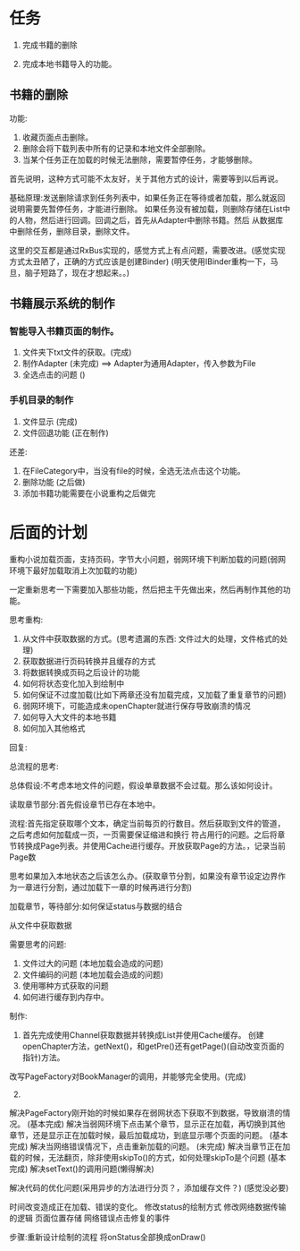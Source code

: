 # 任务

1. 完成书籍的删除

2. 完成本地书籍导入的功能。

## 书籍的删除

功能:

1. 收藏页面点击删除。
2. 删除会将下载列表中所有的记录和本地文件全部删除。
3. 当某个任务正在加载的时候无法删除，需要暂停任务，才能够删除。

首先说明，这种方式可能不太友好，关于其他方式的设计，需要等到以后再说。


基础原理:发送删除请求到任务列表中，如果任务正在等待或者加载，那么就返回说明需要先暂停任务，才能进行删除。
如果任务没有被加载，则删除存储在List中的人物，然后进行回调。回调之后，首先从Adapter中删除书籍。然后
从数据库中删除任务，删除目录，删除文件。

这里的交互都是通过RxBus实现的，感觉方式上有点问题，需要改进。(感觉实现方式太丑陋了，正确的方式应该是创建Binder)
(明天使用IBinder重构一下，马旦，脑子短路了，现在才想起来。。)

## 书籍展示系统的制作

### 智能导入书籍页面的制作。

1. 文件夹下txt文件的获取。(完成)
2. 制作Adapter (未完成) ==> Adapter为通用Adapter，传入参数为File
3. 全选点击的问题 ()

### 手机目录的制作

1. 文件显示  (完成)
2. 文件回退功能 (正在制作)

还差:

1. 在FileCategory中，当没有file的时候，全选无法点击这个功能。
2. 删除功能 (之后做)
3. 添加书籍功能需要在小说重构之后做完

# 后面的计划

重构小说加载页面，支持页码，字节大小问题，弱网环境下判断加载的问题(弱网环境下最好加载取消上次加载的功能)

一定重新思考一下需要加入那些功能，然后把主干先做出来，然后再制作其他的功能。

思考重构:

1. 从文件中获取数据的方式。(思考遗漏的东西: 文件过大的处理，文件格式的处理)
2. 获取数据进行页码转换并且缓存的方式
3. 将数据转换成页码之后设计的功能
4. 如何将状态变化加入到绘制中
5. 如何保证不过度加载(比如下两章还没有加载完成，又加载了重复章节的问题)
6. 弱网环境下，可能造成未openChapter就进行保存导致崩溃的情况
7. 如何导入大文件的本地书籍
8. 如何加入其他格式

回复:

总流程的思考:

总体假设:不考虑本地文件的问题，假设单章数据不会过载。那么该如何设计。

读取章节部分:首先假设章节已存在本地中。

流程:首先指定获取哪个文本，确定当前每页的行数目。然后获取到文件的管道，之后考虑如何加载成一页，一页需要保证缩进和换行
符占用行的问题。之后将章节转换成Page列表。并使用Cache进行缓存。开放获取Page的方法。，记录当前Page数

思考如果加入本地状态之后该怎么办。(获取章节分割，如果没有章节设定边界作为一章进行分割，通过加载下一章的时候再进行分割)

加载章节，等待部分:如何保证status与数据的结合



从文件中获取数据

需要思考的问题:
1. 文件过大的问题  (本地加载会造成的问题)
2. 文件编码的问题  (本地加载会造成的问题)
3. 使用哪种方式获取的问题
4. 如何进行缓存到内存中。

制作:

1. 首先完成使用Channel获取数据并转换成List<TPage>并使用Cache缓存。
创建openChapter方法，getNext()，和getPre()还有getPage()(自动改变页面的指针)方法。

改写PageFactory对BookManager的调用，并能够完全使用。(完成)

2.
解决PageFactory刚开始的时候如果存在弱网状态下获取不到数据，导致崩溃的情况。
(基本完成)
解决当弱网环境下点击某个章节，显示正在加载，再切换到其他章节，还是显示正在加载时候，最后加载成功，到底显示哪个页面的问题。
(基本完成)
解决当网络错误情况下，点击重新加载的问题。
(未完成)
解决当章节正在加载的时候，无法翻页，除非使用skipTo()的方式，如何处理skipTo是个问题
(基本完成)
解决setText()的调用问题(懒得解决)

解决代码的优化问题(采用异步的方法进行分页？，添加缓存文件？)
(感觉没必要)


时间改变造成正在加载、错误的变化。
修改status的绘制方式
修改网络数据传输的逻辑
页面位置存储
网络错误点击修复的事件

步骤:重新设计绘制的流程 将onStatus全部换成onDraw()